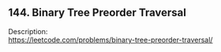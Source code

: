 ## 144. Binary Tree Preorder Traversal

Description:  
https://leetcode.com/problems/binary-tree-preorder-traversal/